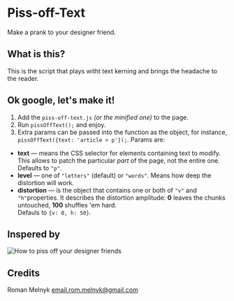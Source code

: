# Piss-off-Text
Make a prank to your designer friend.

## What is this?
This is the script that plays witht text kerning and brings the headache to the reader.

## Ok google, let's make it!
1. Add the `piss-off-text.js` _(or the minified one)_ to the page.
2. Run `pissOffText();` and enjoy.
3. Extra params can be passed into the function as the object, for instance, `pissOffText({text: 'article > p'});`. Params are:
  * **text** &mdash; means the CSS selector for elements containing text to modify.  
   This allows to patch the particular _part_ of the page, not the entire one.  
   Defaults to `"p"`.
  * **level** &mdash; one of `"letters"` (default) or `"words"`. Means how deep the distortion will work.
  * **distortion** &mdash; is the object that contains one or both of `"v"` and `"h"`properties. It describes the distortion amplitude: **0** leaves the chunks untouched, **100** shuffles 'em hard.  
   Defauls to `{v: 0, h: 50}`.

## Inspered by
![How to piss off your designer friends](http://i.imgur.com/9uspHVL.jpg)

## Credits
Roman Melnyk <email.rom.melnyk@gmail.com>
